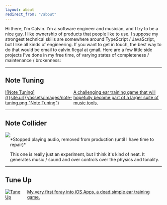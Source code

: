 ```yaml
---
layout: about
redirect_from: "/about"
---
```


Hi there, I'm Calvin. I'm a software engineer and musician, and I try to be a nice guy.
I like ownership of products that people like to use. I suppose my strongest technical skills are somewhere around TypeScript / JavaScript,
but I like all kinds of engineering. If you want to get in touch, the best way
to do that would be email to calvin.flegal at gmail. Here are a few little side projects I've done in my free time, of varying states of completeness / maintenance / brokenness:

<hr />

## Note Tuning

<a href="https://www.notetuning.com" class="app-link" style="display: flex;" >
![Note Tuning]({{site.url}}/assets/images/note-tuning.png "Note Tuning")
<span class="app-description">A challenging ear training game that will
hopefully become part of a larger suite of music tools.</span>
</a>
<hr />

## Note Collider

<div style="display: flex" class="app-link">
<img src="{{site.url}}/assets/images/note-collider.jpg" />
<span class="app-description"> <p>*Stopped playing audio, removed from production (until I have time to repair)* </p>This one is really just an experiment, but I think
it's kind of neat. It generates music / sound and over controls over the physics
and tonality.</span>
</div>
<hr />

## Tune Up

<a
href="https://itunes.apple.com/us/app/tuneup-lite-intonation-ear-training-game/id884607905?ls=1&mt=8" class="app-link" style="display: flex;" >
![Tune Up]({{site.url}}/assets/images/tune-up.jpg "Note Tuning")
<span class="app-description">My very first foray into iOS Apps, a dead simple
ear training game.</span>
</a>
